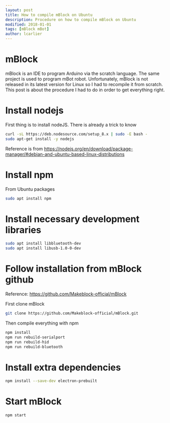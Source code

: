 ```yaml
---
layout: post
title: How to compile mBlock on Ubuntu
description: Procedure on how to compile mBlock on Ubuntu
modified: 2018-01-01
tags: [mBlock mBot]
author: lcarlier
---
```

# mBlock
mBlock is an IDE to program Arduino via the scratch language. The same project is used to program mBot robot. Unfortunately, mBlock is not released in its latest version for Linux so I had to recompile it from scratch. This post is about the procedure I had to do in order to get everything right.

# Install nodejs
First thing is to install nodeJS. There is already a trick to know
```bash
curl -sL https://deb.nodesource.com/setup_8.x | sudo -E bash -
sudo apt-get install -y nodejs
```
Reference is from <https://nodejs.org/en/download/package-manager/#debian-and-ubuntu-based-linux-distributions>

# Install npm
From Ubuntu packages
```bash
sudo apt install npm
```

# Install necessary development libraries
```bash
sudo apt install libbluetooth-dev
sudo apt install libusb-1.0-0-dev
```

# Follow installation from mBlock github
Reference: <https://github.com/Makeblock-official/mBlock>

First clone mBlock

```bash
git clone https://github.com/Makeblock-official/mBlock.git
```

Then compile everything with npm
```bash
npm install
npm run rebuild-serialport
npm run rebuild-hid
npm run rebuild-bluetooth
```

# Install extra dependencies
```bash
npm install --save-dev electron-prebuilt
```

# Start mBlock
```bash
npm start
```
